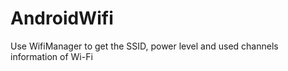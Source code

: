 AndroidWifi
===========

Use WifiManager to get the SSID, power level and used channels information of Wi-Fi
